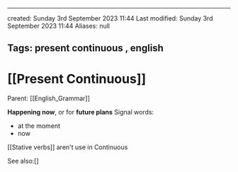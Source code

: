 

---
created: Sunday 3rd September 2023 11:44
Last modified: Sunday 3rd September 2023 11:44
Aliases: null

Tags: present continuous ,  english
---

# [[Present Continuous]]

Parent: [[English_Grammar]]

**Happening now**, or for **future plans**
Signal words:
- at the moment
- now

[[Stative verbs]] aren't use in Continuous



See also:[]
